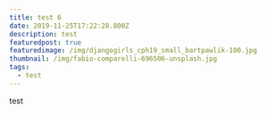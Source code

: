 ```yaml
---
title: test 6
date: 2019-11-25T17:22:28.800Z
description: test
featuredpost: true
featuredimage: /img/djangogirls_cph19_small_bartpawlik-100.jpg
thumbnail: /img/fabio-comparelli-696506-unsplash.jpg
tags:
  - test
---
```

test
